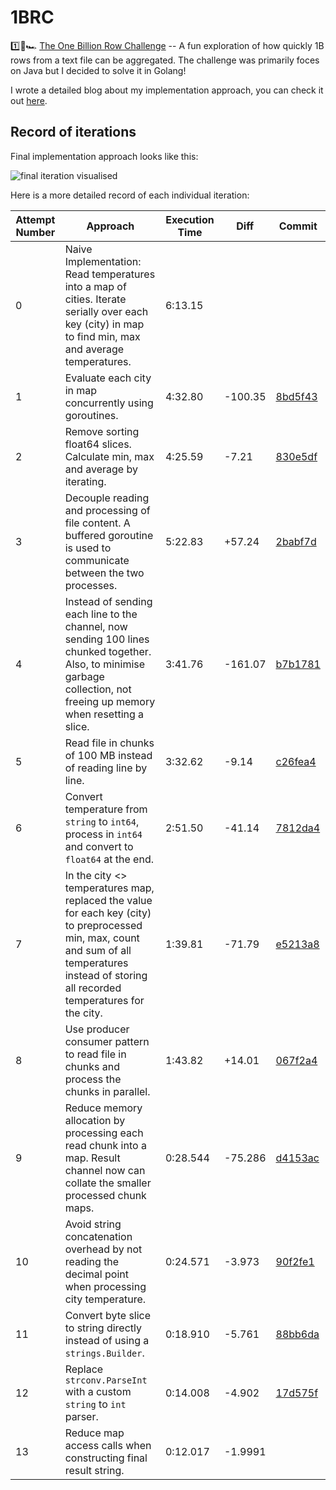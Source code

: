 # 1BRC

1️⃣🐝🏎️ [The One Billion Row Challenge](https://github.com/gunnarmorling/1brc) -- A fun exploration of how quickly 1B rows from a text file can be aggregated. The challenge was primarily foces on Java but I decided to solve it in Golang! 

I wrote a detailed blog about my implementation approach, you can check it out [here](https://www.bytesizego.com/blog/one-billion-row-challenge-go). 
## Record of iterations

Final implementation approach looks like this: 

![final iteration visualised](/excalidraw/final-iteration.png)

Here is a more detailed record of each individual iteration:

| Attempt Number | Approach | Execution Time | Diff | Commit |
|-----------------|---|---|---|--|
|0| Naive Implementation: Read temperatures into a map of cities. Iterate serially over each key (city) in map to find min, max and average temperatures.| 6:13.15 | || 
|1| Evaluate each city in map concurrently using goroutines.|4:32.80|-100.35| [8bd5f43](https://github.com/shraddhaag/1brc/commit/8bd5f437e8cc231e3ee18348b83f4dc694137546)|
|2|Remove sorting float64 slices. Calculate min, max and average by iterating.|4:25.59|-7.21|[830e5df](https://github.com/shraddhaag/1brc/commit/830e5dfacff9fb7a41d12027e21399736bc34701)|
|3|Decouple reading and processing of file content. A buffered goroutine is used to communicate between the two processes.|5:22.83|+57.24|[2babf7d](https://github.com/shraddhaag/1brc/commit/2babf7dda72d92c72722b220b8b663e747075bd7)|
|4|Instead of sending each line to the channel, now sending 100 lines chunked together. Also, to minimise garbage collection, not freeing up memory when resetting a slice. |3:41.76|-161.07|[b7b1781](https://github.com/shraddhaag/1brc/commit/b7b1781f58fd258a06940bd6c05eb404c8a14af6)|
|5|Read file in chunks of 100 MB instead of reading line by line. |3:32.62|-9.14|[c26fea4](https://github.com/shraddhaag/1brc/commit/c26fea40019552a7e4fc1c864236f433b1b686f0)|
|6|Convert temperature from `string` to `int64`, process in `int64` and convert to `float64` at the end. |2:51.50|-41.14|[7812da4](https://github.com/shraddhaag/1brc/commit/7812da4d0be07dd4686d5f9b9df1e93b08cd0dd1)|
|7|In the city <> temperatures map, replaced the value for each key (city) to preprocessed min, max, count and sum of all temperatures instead of storing all recorded temperatures for the city.|1:39.81|-71.79|[e5213a8](https://github.com/shraddhaag/1brc/commit/e5213a836b17bec0a858474a11f07c902e724bba)|
|8|Use producer consumer pattern to read file in chunks and process the chunks in parallel.|1:43.82|+14.01|[067f2a4](https://github.com/shraddhaag/1brc/commit/067f2a44c0d6b3bb7cc073639364f733bce09e3e)|
|9|Reduce memory allocation by processing each read chunk into a map. Result channel now can collate the smaller processed chunk maps.|0:28.544|-75.286|[d4153ac](https://github.com/shraddhaag/1brc/commit/d4153ac7a841170a5ceee47d930e97738b5a19f6)|
|10|Avoid string concatenation overhead by not reading the decimal point when processing city temperature.|0:24.571|-3.973|[90f2fe1](https://github.com/shraddhaag/1brc/commit/90f2fe121f454f3f1b5cdaeaaebe639bb86d4578)|
|11|Convert byte slice to string directly instead of using a `strings.Builder`.|0:18.910|-5.761|[88bb6da](https://github.com/shraddhaag/1brc/commit/88bb6da8b85424d46a8c836f3c35a49466df1ea4)|
|12|Replace `strconv.ParseInt` with a custom `string` to `int` parser.|0:14.008|-4.902|[17d575f](https://github.com/shraddhaag/1brc/commit/17d575fd0f143aed18d285713d030a5b52b478df)|
|13|Reduce map access calls when constructing final result string.|0:12.017|-1.9991||